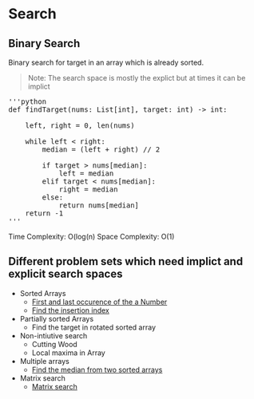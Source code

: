 # Search

## Binary Search
Binary search for target in an array which is already sorted.

> Note:
> The search space is mostly the explict but at times it can be implict


<pre>'''python
def findTarget(nums: List[int], target: int) -> int:

    left, right = 0, len(nums)

    while left < right:
        median = (left + right) // 2
        
        if target > nums[median]:
            left = median
        elif target < nums[median]:
            right = median
        else:
            return nums[median]
    return -1
'''
</pre>

Time Complexity: O(log(n)
Space Complexity: O(1)

## Different problem sets which need implict and explicit search spaces
-   Sorted Arrays
    -   [First and last occurence of the a Number](src/find_first_last_occurrence_of_number.py)
    -   [Find the insertion index](src/find_insertion_index.py)
-   Partially sorted Arrays
    -   Find the target in rotated sorted array
-   Non-intiutive search
    -   Cutting Wood
    -   Local maxima in Array
-   Multiple arrays
    -   [Find the median from two sorted arrays](src/find_median_from_two_sorted_array.py)
-   Matrix search
    -   [Matrix search](src/matrix_search.py)
